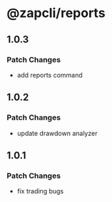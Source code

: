 # @zapcli/reports

## 1.0.3

### Patch Changes

- add reports command

## 1.0.2

### Patch Changes

- update drawdown analyzer

## 1.0.1

### Patch Changes

- fix trading bugs

